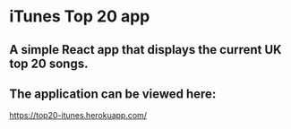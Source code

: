 # iTunes Top 20 app

## A simple React app that displays the current UK top 20 songs. 

## The application can be viewed here:

https://top20-itunes.herokuapp.com/




